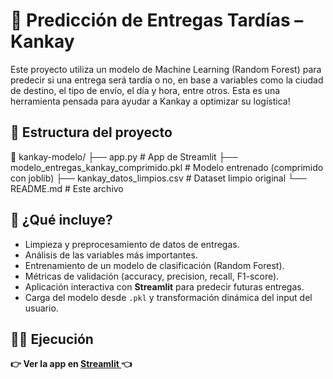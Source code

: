 # 🚚 Predicción de Entregas Tardías – Kankay

Este proyecto utiliza un modelo de Machine Learning (Random Forest) para predecir si una entrega será tardía o no, en base a variables como la ciudad de destino, el tipo de envío, el día y hora, entre otros. Esta es una herramienta pensada para ayudar a Kankay a optimizar su logística!

## 🚀 Estructura del proyecto
📂 kankay-modelo/
├── app.py # App de Streamlit
├── modelo_entregas_kankay_comprimido.pkl # Modelo entrenado (comprimido con joblib)
├── kankay_datos_limpios.csv # Dataset limpio original
└── README.md # Este archivo

## 🧪 ¿Qué incluye?

- Limpieza y preprocesamiento de datos de entregas.
- Análisis de las variables más importantes.
- Entrenamiento de un modelo de clasificación (Random Forest).
- Métricas de validación (accuracy, precision, recall, F1-score).
- Aplicación interactiva con **Streamlit** para predecir futuras entregas.
- Carga del modelo desde `.pkl` y transformación dinámica del input del usuario.

## 🧑‍💻 Ejecución

**👉 Ver la app en [Streamlit ](https://kankaylogistica.streamlit.app/) 👈**
